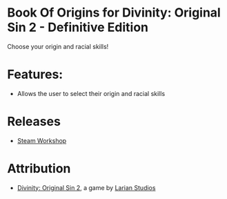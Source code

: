 Book Of Origins for Divinity: Original Sin 2 - Definitive Edition
=======
Choose your origin and racial skills! 

# Features:
* Allows the user to select their origin and racial skills

# Releases
* [Steam Workshop](https://steamcommunity.com/sharedfiles/filedetails/?id=2020334615) 

# Attribution
- [Divinity: Original Sin 2](http://store.steampowered.com/app/435150/Divinity_Original_Sin_2/), a game by [Larian Studios](http://larian.com/)


